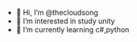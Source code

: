 - 👋 Hi, I’m @thecloudsong
- 👀 I’m interested in study unity
- 🌱 I’m currently learning c#,python
<!---
thecloudsong/thecloudsong is a ✨ special ✨ repository because its `README.md` (this file) appears on your GitHub profile.
You can click the Preview link to take a look at your changes.
--->

